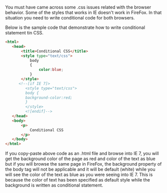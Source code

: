 
You must have came across some .css issues related with the browser behavior. Some of the styles that works in IE doesn't work in FireFox. In that situation you need to write conditional code for both browsers.

Below is the sample code that demonstrate how to write conditional statement tin CSS.
```html
<html>
   <head>
       <title>Conditional CSS</title>
       <style type="text/css">
           body
           {
               color:blue;
           }
       </style>
      <!--[if IE 7]>
		 <style type="text/css">
		 body {
		 background-color:red;
		 }
		 </style>
		 <![endif]-->
   </head>
   <body>
       <p>
           Conditional CSS
       </p>
   </body>
</html>
```

If you copy-paste above code as an .html file and browse into IE 7, you will get the background color of the page as red and color of the text as blue but if you will browse the same page in FireFox, the background property of the body tag will not be applicable and it will be default (white) while you will see the color of the text as blue as you were seeing into IE 7. This is because the color of text has been specified as default style while the background is written as conditional statement.
<!--stackedit_data:
eyJoaXN0b3J5IjpbLTIwNjY2NjY2MjYsMTUyMzM5MTExMCwtMT
QyOTk2MjE5NCw2NDc5NzU2MTYsLTE1MDIyODUyODZdfQ==
-->